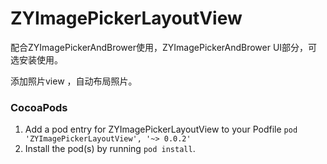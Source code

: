 # ZYImagePickerLayoutView
配合ZYImagePickerAndBrower使用，ZYImagePickerAndBrower UI部分，可选安装使用。

添加照片view ，自动布局照片。


### CocoaPods

1. Add a pod entry for ZYImagePickerLayoutView to your Podfile `pod 'ZYImagePickerLayoutView', '~> 0.0.2'`
2. Install the pod(s) by running `pod install`.
